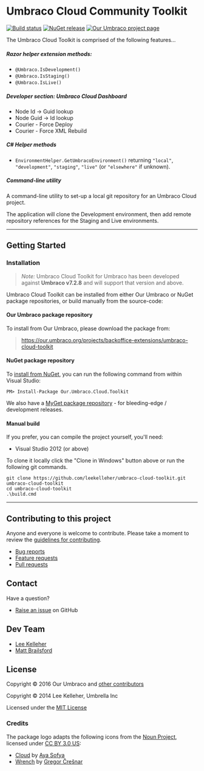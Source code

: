 ﻿# Umbraco Cloud Community Toolkit

[![Build status](https://img.shields.io/appveyor/ci/leekelleher/umbraco-cloud-toolkit.svg)](https://ci.appveyor.com/project/leekelleher/umbraco-cloud-toolkit)
[![NuGet release](https://img.shields.io/nuget/v/Our.Umbraco.Cloud.Toolkit.svg)](https://www.nuget.org/packages/Our.Umbraco.Cloud.Toolkit)
[![Our Umbraco project page](https://img.shields.io/badge/our-umbraco-orange.svg)](https://our.umbraco.org/projects/backoffice-extensions/umbraco-cloud-toolkit)

The Umbraco Cloud Toolkit is comprised of the following features...

##### Razor helper extension methods:

* `@Umbraco.IsDevelopment()`
* `@Umbraco.IsStaging()`
* `@Umbraco.IsLive()`


##### Developer section: Umbraco Cloud Dashboard

* Node Id -> Guid lookup
* Node Guid -> Id lookup
* Courier - Force Deploy
* Courier - Force XML Rebuild


##### C# Helper methods

* `EnvironmentHelper.GetUmbracoEnvironment()` returning `"local"`, `"development"`, `"staging"`, `"live"` (or `"elsewhere"` if unknown).


##### Command-line utility

A command-line utility to set-up a local git repository for an Umbraco Cloud project.

The application will clone the Development environment, then add remote repository references for the Staging and Live environments.

---

## Getting Started

### Installation

> *Note:* Umbraco Cloud Toolkit for Umbraco has been developed against **Umbraco v7.2.8** and will support that version and above.

Umbraco Cloud Toolkit can be installed from either Our Umbraco or NuGet package repositories, or build manually from the source-code:

#### Our Umbraco package repository

To install from Our Umbraco, please download the package from:

> <https://our.umbraco.org/projects/backoffice-extensions/umbraco-cloud-toolkit>

#### NuGet package repository

To [install from NuGet](https://www.nuget.org/packages/Our.Umbraco.Cloud.Toolkit), you can run the following command from within Visual Studio:

	PM> Install-Package Our.Umbraco.Cloud.Toolkit

We also have a [MyGet package repository](https://www.myget.org/gallery/umbraco-packages) - for bleeding-edge / development releases.

#### Manual build

If you prefer, you can compile the project yourself, you'll need:

* Visual Studio 2012 (or above)

To clone it locally click the "Clone in Windows" button above or run the following git commands.

	git clone https://github.com/leekelleher/umbraco-cloud-toolkit.git umbraco-cloud-toolkit
	cd umbraco-cloud-toolkit
	.\build.cmd

---

## Contributing to this project

Anyone and everyone is welcome to contribute. Please take a moment to review the [guidelines for contributing](CONTRIBUTING.md).

* [Bug reports](CONTRIBUTING.md#bugs)
* [Feature requests](CONTRIBUTING.md#features)
* [Pull requests](CONTRIBUTING.md#pull-requests)


## Contact

Have a question?

* [Raise an issue](https://github.com/leekelleher/umbraco-cloud-toolkit/issues) on GitHub


## Dev Team

* [Lee Kelleher](https://github.com/leekelleher)
* [Matt Brailsford](https://github.com/mattbrailsford)


## License

Copyright &copy; 2016 Our Umbraco and [other contributors](https://github.com/leekelleher/umbraco-cloud-toolkit/graphs/contributors)

Copyright &copy; 2014 Lee Kelleher, Umbrella Inc

Licensed under the [MIT License](LICENSE.md)


### Credits

The package logo adapts the following icons from the [Noun Project](https://thenounproject.com), licensed under [CC BY 3.0 US](https://creativecommons.org/licenses/by/3.0/us/):

- [Cloud](https://thenounproject.com/term/cloud/677923/) by [Aya Sofya](https://thenounproject.com/ayasofya/)
- [Wrench](https://thenounproject.com/term/tools/688809/) by [Gregor Črešnar](https://thenounproject.com/grega.cresnar/)
